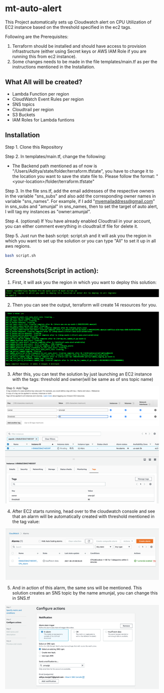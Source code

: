 # mt-auto-alert

This Project automatically sets up Cloudwatch alert on CPU Utilization of EC2 instance based on the threshold specified in the ec2 tags.


Following are the Prerequisites:

1. Terraform should be installed and should have access to provision infrastructure (either using Secret keys or AWS IAM Role if you are running this from ec2 instance).
2. Some changes needs to be made in the file templates/main.tf as per the instructions mentioned in the Installation.


## What All will be created?

* Lambda Function per region
* CloudWatch Event Rules per region
* SNS topics
* Cloudtrail per region
* S3 Buckets
* IAM Roles for Lambda funtions

## Installation

Step 1. Clone this Repository

Step 2. In templates/main.tf, change the following:
  *  The Backend path mentioned as of now is "/Users/Aditya/state/folder/terraform.tfstate", you have to change it to the location you want to save the state file to. Please follow the format:
  "\<your-location\>/folder/terraform.tfstate"

Step 3. In the file sns.tf, add the email addresses of the respective owners in the variable "sns_subs" and also add the corresponding owner names in variable "sns_names". For example, if I add "myemailaddress@gmail.com" in sns_subs and "amunjal" in sns_names, then to set the target of auto alert, I will tag my instances as "owner:amunjal".

Step 4. (optional) If You have already enabled Cloudtrail in your account, you can either comment everything in cloudtrail.tf file for delete it.

Step 5. Just run the bash script: script.sh and it will ask you the region in which you want to set up the solution or you can type "All" to set it up in all aws regions.

```bash
bash script.sh
```

## Screenshots(Script in action):

1. First, it will ask you the region in which you want to deploy this solution:

![Alt text](./screenshots/1.png?raw=true "Terraform in action")

2. Then you can see the output, terraform will create 14 resources for you.

![Alt text](./screenshots/2.png?raw=true "Terraform in action")

3. After this, you can test the solution by just launching an EC2 instance with the tags: threshold and owner(will be same as of sns topic name)

![Alt text](./screenshots/3.png?raw=true "Terraform in action")


![Alt text](./screenshots/4.png?raw=true "Terraform in action")

4. After EC2 starts running, head over to the cloudwatch console and see that an alarm will be automatically created with threshold mentioned in the tag value:

![Alt text](./screenshots/5.png?raw=true "Terraform in action")

5. And in action of this alarm, the same sns will be mentioned. This solution creates an SNS topic by the name amunjal, you can change this in SNS.tf

![Alt text](./screenshots/6.png?raw=true "Terraform in action")
